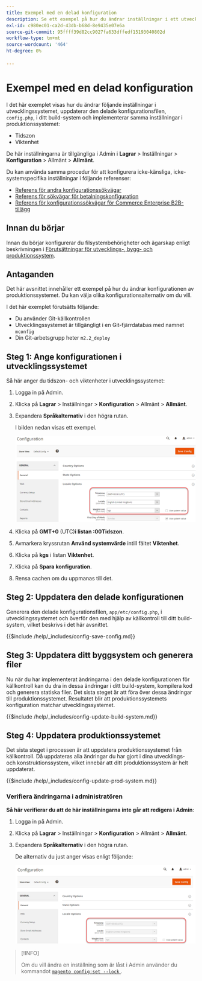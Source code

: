 ```yaml
---
title: Exempel med en delad konfiguration
description: Se ett exempel på hur du ändrar inställningar i ett utvecklingssystem med en delad konfigurationsfil.
exl-id: c980ec01-ca2d-43db-b68d-8e9435e07e6a
source-git-commit: 95ffff39d82cc9027fa633dffedf15193040802d
workflow-type: tm+mt
source-wordcount: '464'
ht-degree: 0%

---
```


# Exempel med en delad konfiguration

I det här exemplet visas hur du ändrar följande inställningar i utvecklingssystemet, uppdaterar den delade konfigurationsfilen, `config.php`, i ditt build-system och implementerar samma inställningar i produktionssystemet:

- Tidszon
- Viktenhet

De här inställningarna är tillgängliga i Admin i **Lagrar** > Inställningar > **Konfiguration** > Allmänt > **Allmänt**.

Du kan använda samma procedur för att konfigurera icke-känsliga, icke-systemspecifika inställningar i följande referenser:

- [Referens för andra konfigurationssökvägar](../reference/config-reference-general.md)
- [Referens för sökvägar för betalningskonfiguration](../reference/config-reference-payment.md)
- [Referens för konfigurationssökvägar för Commerce Enterprise B2B-tillägg](../reference/config-reference-b2b.md)

## Innan du börjar

Innan du börjar konfigurerar du filsystembehörigheter och ägarskap enligt beskrivningen i [Förutsättningar för utvecklings-, bygg- och produktionssystem](../deployment/prerequisites.md).

## Antaganden

Det här avsnittet innehåller ett exempel på hur du ändrar konfigurationen av produktionssystemet. Du kan välja olika konfigurationsalternativ om du vill.

I det här exemplet förutsätts följande:

- Du använder Git-källkontrollen
- Utvecklingssystemet är tillgängligt i en Git-fjärrdatabas med namnet `mconfig`
- Din Git-arbetsgrupp heter `m2.2_deploy`

## Steg 1: Ange konfigurationen i utvecklingssystemet

Så här anger du tidszon- och viktenheter i utvecklingssystemet:

1. Logga in på Admin.
1. Klicka på **Lagrar** > Inställningar > **Konfiguration** > Allmänt > **Allmänt**.
1. Expandera **Språkalternativ** i den högra rutan.

   I bilden nedan visas ett exempel.

   ![Ange språkinställningar i utvecklingssystemet](../../assets/configuration/split-deploy-set-locale.png)

1. Klicka på **GMT+0** (UTC)**i listan :00Tidszon**.
1. Avmarkera kryssrutan **Använd systemvärde** intill fältet **Viktenhet**.
1. Klicka på **kgs** i listan **Viktenhet**.
1. Klicka på **Spara konfiguration**.
1. Rensa cachen om du uppmanas till det.

## Steg 2: Uppdatera den delade konfigurationen

Generera den delade konfigurationsfilen, `app/etc/config.php`, i utvecklingssystemet och överför den med hjälp av källkontroll till ditt build-system, vilket beskrivs i det här avsnittet.

{{$include /help/_includes/config-save-config.md}}

## Steg 3: Uppdatera ditt byggsystem och generera filer

Nu när du har implementerat ändringarna i den delade konfigurationen för källkontroll kan du dra in dessa ändringar i ditt build-system, kompilera kod och generera statiska filer. Det sista steget är att föra över dessa ändringar till produktionssystemet. Resultatet blir att produktionssystemets konfiguration matchar utvecklingssystemet.

{{$include /help/_includes/config-update-build-system.md}}

## Steg 4: Uppdatera produktionssystemet

Det sista steget i processen är att uppdatera produktionssystemet från källkontroll. Då uppdateras alla ändringar du har gjort i dina utvecklings- och konstruktionssystem, vilket innebär att ditt produktionssystem är helt uppdaterat.

{{$include /help/_includes/config-update-prod-system.md}}

### Verifiera ändringarna i administratören

**Så här verifierar du att de här inställningarna inte går att redigera i Admin**:

1. Logga in på Admin.
1. Klicka på **Lagrar** > Inställningar > **Konfiguration** > Allmänt > **Allmänt**.
1. Expandera **Språkalternativ** i den högra rutan.

   De alternativ du just anger visas enligt följande:

   ![Konfigurationsalternativen kan inte redigeras i administratören](../../assets/configuration/split-deploy-not-editable.png)

>[!INFO]
>
>Om du vill ändra en inställning som är låst i Admin använder du kommandot [`magento config:set --lock` ](../cli/set-configuration-values.md).
